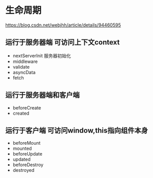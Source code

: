 <!--
 * @Description: 生性周期
 * @Author: zhaoyp
 * @Date: 2020-12-28 14:49:07
 * @LastEditTime: 2020-12-28 15:27:43
 * @LastEditors:  
-->

# 生命周期
https://blog.csdn.net/webjhh/article/details/94460595

## 运行于服务器端 可访问上下文context
* nextServerInit 服务器初始化
* middleware
* validate
* asyncData
* fetch
## 运行于服务器端和客户端 
* beforeCreate
* created
## 运行于客户端 可访问window,this指向组件本身
* beforeMount
* mounted
* beforeUpdate
* updated
* beforeDestroy
* destroyed
